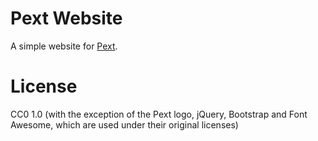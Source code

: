 # Pext Website
A simple website for [Pext](https://github.com/Pext/Pext).

# License
CC0 1.0 (with the exception of the Pext logo, jQuery, Bootstrap and Font
Awesome, which are used under their original licenses)
